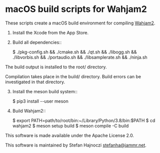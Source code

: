 # macOS build scripts for Wahjam2

These scripts create a macOS build environment for compiling
[Wahjam2](https://github.com/wahjam/wahjam2).

1. Install the Xcode from the App Store.

2. Build all dependencies::

    $ ./pkg-config.sh && ./cmake.sh && ./qt.sh && ./libogg.sh && ./libvorbis.sh && ./portaudio.sh && ./libsamplerate.sh && ./ninja.sh

The build output is installed to the root/ directory.

Compilation takes place in the build/ directory. Build errors can be
investigated in that directory.

3. Install the meson build system::

    $ pip3 install --user meson

4. Build Wahjam2::

    $ export PATH=path/to/root/bin:~/Library/Python/3.8/bin:$PATH
    $ cd wahjam2
    $ meson setup build
    $ meson compile -C build

This software is made available under the Apache License 2.0.

This software is maintained by Stefan Hajnoczi <stefanha@jammr.net>.
